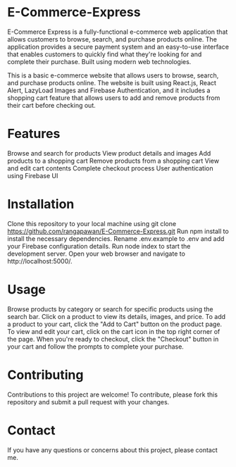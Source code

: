 # E-Commerce-Express

E-Commerce Express is a fully-functional e-commerce web application that allows customers to browse, search, and purchase products online. The application provides a secure payment system and an easy-to-use interface that enables customers to quickly find what they're looking for and complete their purchase. Built using modern web technologies.

This is a basic e-commerce website that allows users to browse, search, and purchase products online. The website is built using React.js, React Alert, LazyLoad Images and Firebase Authentication, and it includes a shopping cart feature that allows users to add and remove products from their cart before checking out.

# Features
Browse and search for products
View product details and images
Add products to a shopping cart
Remove products from a shopping cart
View and edit cart contents
Complete checkout process
User authentication using Firebase UI

# Installation
Clone this repository to your local machine using git clone https://github.com/rangapawan/E-Commerce-Express.git
Run npm install to install the necessary dependencies.
Rename .env.example to .env and add your Firebase configuration details.
Run node index to start the development server.
Open your web browser and navigate to http://localhost:5000/.

# Usage
Browse products by category or search for specific products using the search bar.
Click on a product to view its details, images, and price.
To add a product to your cart, click the "Add to Cart" button on the product page.
To view and edit your cart, click on the cart icon in the top right corner of the page.
When you're ready to checkout, click the "Checkout" button in your cart and follow the prompts to complete your purchase.

# Contributing
Contributions to this project are welcome! To contribute, please fork this repository and submit a pull request with your changes.

# Contact
If you have any questions or concerns about this project, please contact me.
